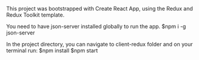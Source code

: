 This project was bootstrapped with Create React App, using the Redux and Redux Toolkit template.

You need to have json-server installed globally to run the app.
$npm i -g json-server

In the project directory, you can navigate to client-redux folder and on your terminal run: 
$npm install
$npm start